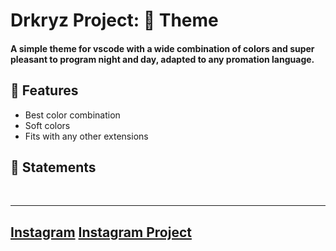 # Drkryz Project: **🎨 Theme** <span><br>


#### A simple theme for vscode with a wide combination of colors and super pleasant to program night and day, adapted to any promation language.

## 📜 Features
 - Best color combination
 - Soft colors
 - Fits with any other extensions

## 📂 Statements



<br>

---
[Instagram](https://instagram.com/scutfy) 
[Instagram Project](https://instagram.com/drkryz)
---